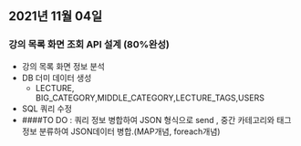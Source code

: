 ## 2021년 11월 04일

### 강의 목록 화면 조회 API 설계 (80%완성)

- 강의 목록 화면 정보 분석
- DB 더미 데이터 생성
  - LECTURE, BIG_CATEGORY,MIDDLE_CATEGORY,LECTURE_TAGS,USERS 
- SQL 쿼리 수정
- ####TO DO : 쿼리 정보 병합하여 JSON 형식으로 send , 중간 카테고리와 태그 정보 분류하여 JSON데이터 병합.(MAP개념, foreach개념)
